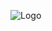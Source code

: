 ![Logo]([https://github.com/Anuka-R98/ITPM_PROJECT/blob/IT20200206/frontend/public/images/DYNO_BLACK.png](https://github.com/SasinduMallawarachchi/Online-Image-Editor/blob/master/Screenshot.png))
